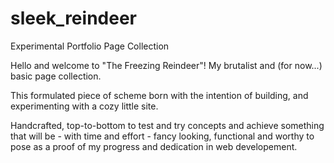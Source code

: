 # sleek_reindeer

Experimental Portfolio Page Collection

Hello and welcome to "The Freezing Reindeer"! My brutalist and (for now...) basic page collection.

This formulated piece of scheme born with the intention of building, and experimenting with a cozy little site.

Handcrafted, top-to-bottom to test and try concepts and achieve something that will be - with time and effort - fancy looking, functional and worthy to pose as a proof of my progress and dedication in web developement.